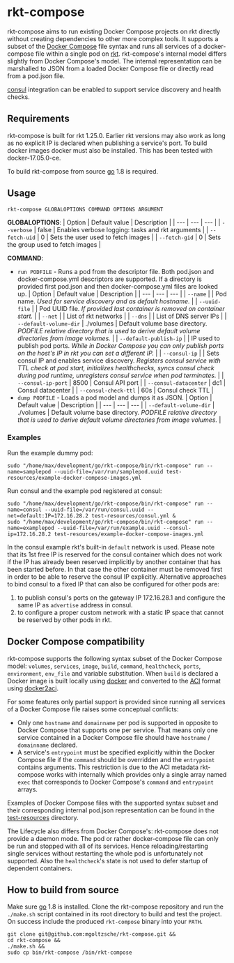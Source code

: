 # rkt-compose

rkt-compose aims to run existing Docker Compose projects on rkt directly without creating dependencies to other more complex tools.
It supports a subset of the [Docker Compose](https://docs.docker.com/compose/compose-file/) file syntax and runs all services of a docker-compose file within a single pod on [rkt](https://coreos.com/rkt).
rkt-compose's internal model differs slightly from Docker Compose's model. The internal representation can be marshalled to JSON from a loaded Docker Compose file or directly read from a pod.json file.

[consul](https://www.consul.io/) integration can be enabled to support service discovery and health checks.

## Requirements
rkt-compose is built for rkt 1.25.0. Earlier rkt versions may also work as long as no explicit IP is declared when publishing a service's port.
To build docker images docker must also be installed. This has been tested with docker-17.05.0-ce.

To build rkt-compose from source [go](https://golang.org/) 1.8 is required.

## Usage
`rkt-compose GLOBALOPTIONS COMMAND OPTIONS ARGUMENT`

**GLOBALOPTIONS**:
| Option | Default value | Description |
| --- | --- | --- |
| `--verbose` | false | Enables verbose logging: tasks and rkt arguments |
| `--fetch-uid` | 0 | Sets the user used to fetch images |
| `--fetch-gid` | 0 | Sets the group used to fetch images |

**COMMAND**:
- `run PODFILE` - Runs a pod from the descriptor file. Both pod.json and docker-compose.yml descriptors are supported. If a directory is provided first pod.json and then docker-compose.yml files are looked up.
  | Option | Default value | Description |
  | --- | --- | --- |
  | `--name` | | Pod name. *Used for service discovery and as default hostname.* |
  | `--uuid-file` | | Pod UUID file. *If provided last container is removed on container start.* |
  | `--net` | | List of rkt networks |
  | `--dns` | | List of DNS server IPs |
  | `--default-volume-dir` | ./volumes | Default volume base directory. *PODFILE relative directory that is used to derive default volume directories from image volumes.* |
  | `--default-publish-ip` | | IP used to publish pod ports. *While in Docker Compose you can only publish ports on the host's IP in rkt you can set a different IP.* |
  | `--consul-ip` | | Sets consul IP and enables service discovery. *Registers consul service with TTL check at pod start, initializes healthchecks, syncs consul check during pod runtime, unregisters consul service when pod terminates.* |
  | `--consul-ip-port` | 8500 | Consul API port |
  | `--consul-datacenter` | dc1 | Consul datacenter |
  | `--consul-check-ttl` | 60s | Consul check TTL |
- `dump PODFILE` - Loads a pod model and dumps it as JSON.
  | Option | Default value | Description |
  | --- | --- | --- |
  | `--default-volume-dir` | ./volumes | Default volume base directory. *PODFILE relative directory that is used to derive default volume directories from image volumes.* |

### Examples
Run the example dummy pod:
```
sudo "/home/max/development/go/rkt-compose/bin/rkt-compose" run --name=samplepod --uuid-file=/var/run/samplepod.uuid test-resources/example-docker-compose-images.yml
```

Run consul and the example pod registered at consul:
```
sudo "/home/max/development/go/rkt-compose/bin/rkt-compose" run --name=consul --uuid-file=/var/run/consul.uuid --net=default:IP=172.16.28.2 test-resources/consul.yml &
sudo "/home/max/development/go/rkt-compose/bin/rkt-compose" run --name=examplepod --uuid-file=/var/run/example.uuid --consul-ip=172.16.28.2 test-resources/example-docker-compose-images.yml
```
In the consul example rkt's built-in `default` network is used. Please note that its 1st free IP is reserved for the consul container which does not work if the IP has already been reserved implicitly by another container that has been started before. In that case the other container must be removed first in order to be able to reserve the consul IP explicitly.
Alternative approaches to bind consul to a fixed IP that can also be configured for other pods are:
1. to publish consul's ports on the gateway IP 172.16.28.1 and configure the same IP as `advertise` address in consul.
2. to configure a proper custom network with a static IP space that cannot be reserved by other pods in rkt.

## Docker Compose compatibility
rkt-compose supports the following syntax subset of the Docker Compose model: `volumes`, `services`, `image`, `build`, `command`, `healthcheck`, `ports`, `environment`, `env_file` and variable substitution.
When `build` is declared a Docker image is built locally using [docker](https://www.docker.com/) and converted to the [ACI](https://github.com/appc/spec/blob/master/spec/aci.md#app-container-image) format using [docker2aci](https://github.com/appc/docker2aci).

For some features only partial support is provided since running all services of a Docker Compose file raises some conceptual conflicts:

- Only one `hostname` and `domainname` per pod is supported in opposite to Docker Compose that supports one per service. That means only one service contained in a Docker Compose file should have `hostname` / `domainname` declared.
- A service's `entrypoint` must be specified explicitly within the Docker Compose file if the `command` should be overridden and the `entrypoint` contains arguments. This restriction is due to the ACI metadata rkt-compose works with internally which provides only a single array named `exec` that corresponds to Docker Compose's `command` and `entrypoint` arrays.

Examples of Docker Compose files with the supported syntax subset and their corresponding internal pod.json representation can be found in the [test-resources](test-resources) directory.

The Lifecycle also differs from Docker Compose's: rkt-compose does not provide a daemon mode.
The pod or rather docker-compose file can only be run and stopped with all of its services.
Hence reloading/restarting single services without restarting the whole pod is unfortunately not supported.
Also the `healthcheck`'s state is not used to defer startup of dependent containers.

## How to build from source
Make sure [go](https://golang.org/) 1.8 is installed.
Clone the rkt-compose repository and run the `./make.sh` script contained in its root directory to build and test the project.
On success include the produced `rkt-compose` binary into your `PATH`.
```
git clone git@github.com:mgoltzsche/rkt-compose.git &&
cd rkt-compose &&
./make.sh &&
sudo cp bin/rkt-compose /bin/rkt-compose
```
